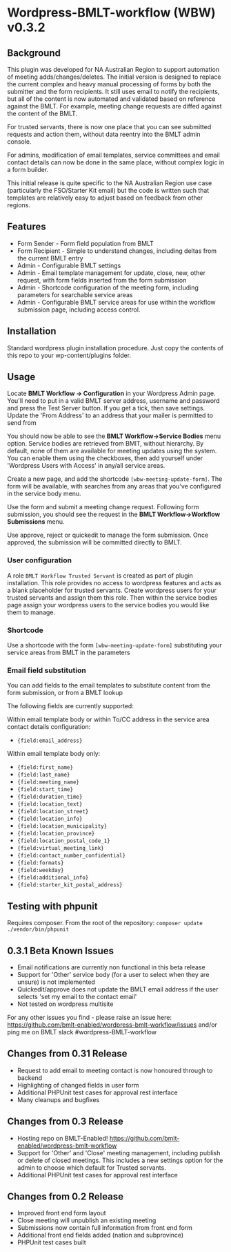 # Wordpress-BMLT-workflow (WBW) v0.3.2

## Background
This plugin was developed for NA Australian Region to support automation of meeting adds/changes/deletes.
The initial version is designed to replace the current complex and heavy manual processing of forms by both the submitter and the form recipients. It still uses email to notify the recipients, but all of the content is now automated and validated based on reference against the BMLT.
For example, meeting change requests are diffed against the content of the BMLT.

For trusted servants, there is now one place that you can see submitted requests and action them, without data reentry into the BMLT admin console.

For admins, modification of email templates, service committees and email contact details can now be done in the same place, without complex logic in a form builder.

This initial release is quite specific to the NA Australian Region use case (particularly the FSO/Starter Kit email) but the code is written such that templates are relatively easy to adjust based on feedback from other regions.
## Features
- Form Sender - Form field population from BMLT
- Form Recipient - Simple to understand changes, including deltas from the current BMLT entry
- Admin - Configurable BMLT settings
- Admin - Email template management for update, close, new, other request, with form fields inserted from the form submission
- Admin - Shortcode configuration of the meeting form, including parameters for searchable service areas
- Admin - Configurable BMLT service areas for use within the workflow submission page, including access control.
## Installation
Standard wordpress plugin installation procedure. Just copy the contents of this repo to your wp-content/plugins folder.

## Usage
Locate **BMLT Workflow -> Configuration** in your Wordpress Admin page. You'll need to put in a valid BMLT server address, username and password and press the Test Server button. If you get a tick, then save settings. Update the 'From Address' to an address that your mailer is permitted to send from

You should now be able to see the **BMLT Workflow->Service Bodies** menu option. Service bodies are retrieved from BMlT, without hierarchy. By default, none of them are available for meeting updates using the system. You can enable them using the checkboxes, then add yourself under 'Wordpress Users with Access' in any/all service areas.

Create a new page, and add the shortcode `[wbw-meeting-update-form]`.  The form will be available, with searches from any areas that you've configured in the service body menu. 

Use the form and submit a meeting change request. Following form submission, you should see the request in the **BMLT Workflow->Workflow Submissions** menu.

Use approve, reject or quickedit to manage the form submission. Once approved, the submission will be committed directly to BMLT.

### User configuration
A role `BMLT Workflow Trusted Servant` is created as part of plugin installation. This role provides no access to wordpress features and acts as a blank placeholder for trusted servants.
Create wordpress users for your trusted servants and assign them this role. Then within the service bodies page assign your wordpress users to the service bodies you would like them to manage.
### Shortcode
Use a shortcode with the form `[wbw-meeting-update-form]` substituting your service areas from BMLT in the parameters

### Email field substitution
You can add fields to the email templates to substitute content from the form submission, or from a BMLT lookup

The following fields are currently supported:

Within email template body or within To/CC address in the service area contact details configuration:
- `{field:email_address}`

Within email template body only:
- `{field:first_name}`
- `{field:last_name}`
- `{field:meeting_name}`
- `{field:start_time}`
- `{field:duration_time}`
- `{field:location_text}`
- `{field:location_street}`
- `{field:location_info}`
- `{field:location_municipality}`
- `{field:location_province}`
- `{field:location_postal_code_1}`
- `{field:virtual_meeting_link}`
- `{field:contact_number_confidential}`
- `{field:formats}`
- `{field:weekday}`
- `{field:additional_info}`
- `{field:starter_kit_postal_address}`

## Testing with phpunit
Requires composer. From the root of the repository:
```composer update```
```./vendor/bin/phpunit```


## 0.3.1 Beta Known Issues
- Email notifications are currently non functional in this beta release
- Support for 'Other' service body (for a user to select when they are unsure) is not implemented
- Quickedit/approve does not update the BMLT email address if the user selects 'set my email to the contact email'
- Not tested on wordpress multisite 

For any other issues you find - please raise an issue here: https://github.com/bmlt-enabled/wordpress-bmlt-workflow/issues and/or ping me on BMLT slack #wordpress-BMLT-workflow

## Changes from 0.31 Release
- Request to add email to meeting contact is now honoured through to backend
- Highlighting of changed fields in user form
- Additional PHPUnit test cases for approval rest interface
- Many cleanups and bugfixes

## Changes from 0.3 Release
- Hosting repo on BMLT-Enabled! https://github.com/bmlt-enabled/wordpress-bmlt-workflow
- Support for 'Other' and 'Close' meeting management, including publish or delete of closed meetings. This includes a new settings option for the admin to choose which default for Trusted servants.
- Additional PHPUnit test cases for approval rest interface

## Changes from 0.2 Release
- Improved front end form layout
- Close meeting will unpublish an existing meeting
- Submissions now contain full information from front end form
- Additional front end fields added (nation and subprovince)
- PHPUnit test cases built
